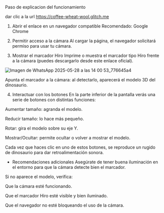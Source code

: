 Paso de explicacion del funcionamiento

dar clic a la url 
https://coffee-wheat-wool.glitch.me

1. Abrir el enlace en un navegador compatible
Recomendado: Google Chrome 

2. Permitir acceso a la cámara
Al cargar la página, el navegador solicitará permiso para usar tu cámara.

3. Mostrar el marcador Hiro
Imprime o muestra el marcador tipo Hiro frente a la cámara (puedes descargarlo desde este enlace oficial).

![Imagen de WhatsApp 2025-05-28 a las 14 00 53_776645a4](https://github.com/user-attachments/assets/da572e44-6eff-4826-8514-8e221f84d3ed)

Apunta el marcador a la cámara: al detectarlo, aparecerá el modelo 3D del dinosaurio.

4. Interactuar con los botones
En la parte inferior de la pantalla verás una serie de botones con distintas funciones:

Aumentar tamaño: agranda el modelo.

Reducir tamaño: lo hace más pequeño.

Rotar: gira el modelo sobre su eje Y.

Mostrar/Ocultar: permite ocultar o volver a mostrar el modelo.

Cada vez que haces clic en uno de estos botones, se reproduce un rugido de dinosaurio para dar retroalimentación sonora.

* Recomendaciones adicionales
Asegúrate de tener buena iluminación en el entorno para que la cámara detecte bien el marcador.

Si no aparece el modelo, verifica:

Que la cámara esté funcionando.

Que el marcador Hiro esté visible y bien iluminado.

Que el navegador no esté bloqueando el uso de la cámara.
